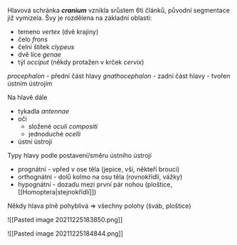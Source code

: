 Hlavová schránka ***cranium*** vznikla srůstem 6ti článků, původní segmentace již vymizela. Švy je rozdělena na základní oblasti:
- temeno *vertex* (dvě krajiny)
- čelo *frons*
- čelní štítek *clypeus*
- dvě líce *genae*
- týl *occiput* (někdy protažen v krček *cervix*)

*procephalon* - přední část hlavy
*gnathocephalon* - zadní část hlavy - tvořen ústním ústrojím

Na hlavě dále
- tykadla *antennae*
- oči
	- složené *oculi compositi*
	- jednoduché *ocelli*
- ústní ústrojí


Typy hlavy podle postavení/směru ústního ústrojí
- prognátní - vpřed v ose těla (jepice, vši, někteří brouci)
- orthognátní - dolů kolmo na osu těla (rovnokřídlí, vážky)
- hypognátní - dozadu mezi první pár nohou (ploštice, [[Homoptera|stejnokřídlí]])

Někdy hlava plně pohyblivá => všechny polohy (šváb, ploštice)


![[Pasted image 20211225183850.png]]

![[Pasted image 20211225184844.png]]